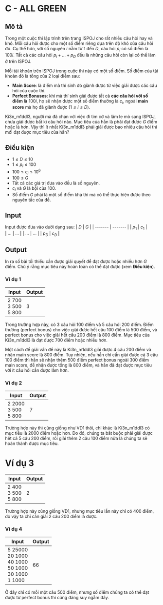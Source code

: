 # C - ALL GREEN

## Mô tả

Trong một cuộc thi lập trình trên trang ISPOJ cho rất nhiều câu hỏi hay và khó. Mỗi câu hỏi được cho một số điểm riêng dựa trên độ khó của câu hỏi đó. Cụ thể hơn, với số nguyên $i$ nằm từ $1$ đến $D$, câu hỏi $p_{i}$ có số điểm là $100i$. Tất cả các câu hỏi $p_{i}+ ... + p_{D}$ đều là những câu hỏi còn lại có thể làm ở trên ISPOJ.

Mỗi tài khoản trên ISPOJ trong cuộc thi này có một số điểm. Số điểm của tài khoản đó là tổng của 2 loại điểm sau:

- **Main Score**: là điểm mà thí sinh đó giành được từ việc giải được các câu hỏi của cuộc thi.
- **Perfect Bonuses**: khi mà thí sinh giải được tất cả **các câu hỏi với số điểm là** $100i$, họ sẽ nhận được một số điểm thưởng là $c_{i}$, ngoài **main score** mà họ đã giành được ($1 ≤ i ≤ D$).

Ki3n_m1ddl3, người mà đã chán với việc đi tìm cờ và lăm le mò sang ISPOJ, chưa giải được bất kì câu hỏi nào. Mục tiêu của hắn là phải đạt được $G$ điểm hoặc là hơn. Vậy thì ít nhất Ki3n_m1ddl3 phải giải được bao nhiêu câu hỏi thì mới đạt được mục tiêu của hắn?

## Điều kiện

  - $1 ≤ D ≤ 10$
  - $1 ≤ p_{i} ≤ 100$
  - $100 ≤ c_{i}≤ 10^{6}$
  - $100 ≤ G$
  - Tất cả các giá trị đưa vào đều là số nguyên.
  - $c_{i}$ và $G$ là bội của 100.
  - Số điểm $G$ phải là một số điểm khả thi mà có thể thực hiện được theo nguyên tắc của đề.

## Input

Input được đưa vào dưới dạng sau:
|   $D$   |   $G$   |
| ------- | ------- |
| $p_{1}$ | $c_{1}$ |  
|   ...   |   ...   |
|   ...   |   ...   |
| $p_{D}$ | $c_{D}$ |

## Output

In ra số bài tối thiểu cần được giải quyết để đạt được hoặc nhiều hơn $G$ điểm. Chú ý rằng mục tiêu này hoàn toàn có thể đạt được (xem **Điều kiện**).

### Ví dụ 1

| Input                     | Output |
| ------------------------- | ------ |
| 2 700<br/>3 500<br/>5 800 | 3      |

Trong trường hợp này, có 3 câu hỏi 100 điểm và 5 câu hỏi 200 điểm. Điểm thưởng (perfect bonus) cho việc giải được hết câu 100 điểm là 500 điểm, và perfect bonus cho việc giải hết câu 200 điểm là 800 điểm. Mục tiêu của Ki3n_m1ddl3 là đạt được 700 điểm hoặc nhiều hơn.

Một cách để giải vấn đề này là Ki3n_m1ddl3 giải được 4 câu 200 điểm và nhận main score là 800 điểm. Tuy nhiên, nếu hắn chỉ cần giải được cả 3 câu 100 điểm thì hắn sẽ nhận thêm 500 điểm perfect bonus ngoài 300 điểm main score, để nhận được tổng là 800 điểm, và hắn đã đạt được mục tiêu với ít câu hỏi cần được làm hơn.

### Ví dụ 2

| Input                      | Output |
| -------------------------- | ------ |
| 2 2000<br/>3 500<br/>5 800 | 7      |

Trường hợp này thì cũng giống như VD1 thôi, chỉ khác là Ki3n_m1ddl3 có mục tiêu là 2000 điểm hoặc hơn. Do đó, chúng ta bắt buộc phải giải được hết cả 5 câu 200 điểm, rồi giải thêm 2 câu 100 điểm nữa là chúng ta sẽ hoàn thành được mục tiêu.

# Ví dụ 3

| Input                     | Output |
| ------------------------- | ------ |
| 2 400<br/>3 500<br/>5 800 | 2      |

Trường hợp này cũng giống VD1, nhưng mục tiêu lần này chỉ có 400 điểm, do vậy ta chỉ cần giải 2 câu 200 điểm là được.

### Ví dụ 4

| Input                                                              | Output |
| ------------------------------------------------------------------ | ------ |
| 5 25000<br/>20 1000<br/>40 1000<br/>50 1000<br/>30 1000<br/>1 1000 | 66     |

Ở đây chỉ có mỗi một câu 500 điểm, nhưng số điểm chúng ta có thể đạt được từ perfect bonus thì cũng đáng suy ngẫm đấy.
